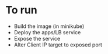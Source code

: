 # To run
- Build the image (in minikube)
- Deploy the apps/LB service
- Expose the service
- Alter Client IP target to exposed port
